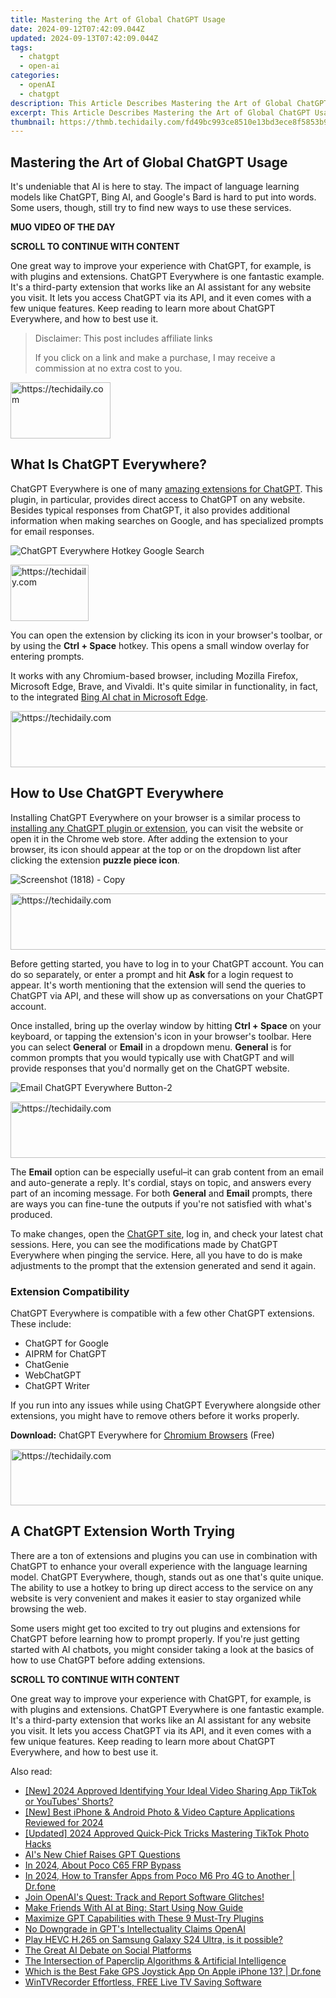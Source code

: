 ```yaml
---
title: Mastering the Art of Global ChatGPT Usage
date: 2024-09-12T07:42:09.044Z
updated: 2024-09-13T07:42:09.044Z
tags:
  - chatgpt
  - open-ai
categories:
  - openAI
  - chatgpt
description: This Article Describes Mastering the Art of Global ChatGPT Usage
excerpt: This Article Describes Mastering the Art of Global ChatGPT Usage
thumbnail: https://thmb.techidaily.com/fd49bc993ce8510e13bd3ece8f5853b9890f1d550e51d2b3c30dcfc01a7a61b2.jpg
---
```


## Mastering the Art of Global ChatGPT Usage

 It's undeniable that AI is here to stay. The impact of language learning models like ChatGPT, Bing AI, and Google's Bard is hard to put into words. Some users, though, still try to find new ways to use these services.

**MUO VIDEO OF THE DAY**

**SCROLL TO CONTINUE WITH CONTENT**

 One great way to improve your experience with ChatGPT, for example, is with plugins and extensions. ChatGPT Everywhere is one fantastic example. It's a third-party extension that works like an AI assistant for any website you visit. It lets you access ChatGPT via its API, and it even comes with a few unique features. Keep reading to learn more about ChatGPT Everywhere, and how to best use it.

>  Disclaimer: This post includes affiliate links
>
>  If you click on a link and make a purchase, I may receive a commission at no extra cost to you.
>

<!-- affiliate ads begin -->
<a href="https://aligracehair.sjv.io/c/5597632/2115912/19272" target="_top" id="2115912">
  <img src="//a.impactradius-go.com/display-ad/19272-2115912" border="0" alt="https://techidaily.com" width="160" height="90"/>
</a>
<img height="0" width="0" src="https://aligracehair.sjv.io/i/5597632/2115912/19272" style="position:absolute;visibility:hidden;" border="0" />
<!-- affiliate ads end -->

## What Is ChatGPT Everywhere?

 ChatGPT Everywhere is one of many [amazing extensions for ChatGPT](https://www.makeuseof.com/chatgpt-chrome-extensions-better-ai-prompts-answers-in-browsers/). This plugin, in particular, provides direct access to ChatGPT on any website. Besides typical responses from ChatGPT, it also provides additional information when making searches on Google, and has specialized prompts for email responses.

![ChatGPT Everywhere Hotkey Google Search](https://static1.makeuseofimages.com/wordpress/wp-content/uploads/2023/05/chatgpt-everywhere-hotkey-google-search.jpg)

<!-- affiliate ads begin -->
<a href="https://aligracehair.sjv.io/c/5597632/2115941/19272" target="_top" id="2115941">
  <img src="//a.impactradius-go.com/display-ad/19272-2115941" border="0" alt="https://techidaily.com" width="125" height="90"/>
</a>
<img height="0" width="0" src="https://aligracehair.sjv.io/i/5597632/2115941/19272" style="position:absolute;visibility:hidden;" border="0" />
<!-- affiliate ads end -->

 You can open the extension by clicking its icon in your browser's toolbar, or by using the **Ctrl + Space** hotkey. This opens a small window overlay for entering prompts.

 It works with any Chromium-based browser, including Mozilla Firefox, Microsoft Edge, Brave, and Vivaldi. It's quite similar in functionality, in fact, to the integrated [Bing AI chat in Microsoft Edge](https://www.makeuseof.com/use-edge-bing-ai-sidebar/).

<!-- affiliate ads begin -->
<a href="https://aidotcom.pxf.io/c/5597632/2129043/19576" target="_top" id="2129043">
  <img src="//a.impactradius-go.com/display-ad/19576-2129043" border="0" alt="https://techidaily.com" width="728" height="90"/>
</a>
<img height="0" width="0" src="https://aidotcom.pxf.io/i/5597632/2129043/19576" style="position:absolute;visibility:hidden;" border="0" />
<!-- affiliate ads end -->

## How to Use ChatGPT Everywhere

 Installing ChatGPT Everywhere on your browser is a similar process to [installing any ChatGPT plugin or extension](https://www.makeuseof.com/how-install-and-use-chatgpt-plugins/), you can visit the website or open it in the Chrome web store. After adding the extension to your browser, its icon should appear at the top or on the dropdown list after clicking the extension **puzzle piece icon**.

![Screenshot (1818) - Copy](https://static1.makeuseofimages.com/wordpress/wp-content/uploads/2023/05/screenshot-1818-copy.jpg)

<!-- affiliate ads begin -->
<a href="https://aligracehair.sjv.io/c/5597632/2135419/19272" target="_top" id="2135419">
  <img src="//a.impactradius-go.com/display-ad/19272-2135419" border="0" alt="https://techidaily.com" width="728" height="90"/>
</a>
<img height="0" width="0" src="https://aligracehair.sjv.io/i/5597632/2135419/19272" style="position:absolute;visibility:hidden;" border="0" />
<!-- affiliate ads end -->

 Before getting started, you have to log in to your ChatGPT account. You can do so separately, or enter a prompt and hit **Ask** for a login request to appear. It's worth mentioning that the extension will send the queries to ChatGPT via API, and these will show up as conversations on your ChatGPT account.

 Once installed, bring up the overlay window by hitting **Ctrl + Space** on your keyboard, or tapping the extension's icon in your browser's toolbar. Here you can select **General** or **Email** in a dropdown menu. **General** is for common prompts that you would typically use with ChatGPT and will provide responses that you'd normally get on the ChatGPT website.

![Email ChatGPT Everywhere Button-2](https://static1.makeuseofimages.com/wordpress/wp-content/uploads/2023/05/email-chatgpt-everywhere-button-2.jpg)

<!-- affiliate ads begin -->
<a href="https://bluettiit.sjv.io/c/5597632/2114265/17093" target="_top" id="2114265">
  <img src="//a.impactradius-go.com/display-ad/17093-2114265" border="0" alt="https://techidaily.com" width="728" height="90"/>
</a>
<img height="0" width="0" src="https://bluettiit.sjv.io/i/5597632/2114265/17093" style="position:absolute;visibility:hidden;" border="0" />
<!-- affiliate ads end -->

 The **Email** option can be especially useful–it can grab content from an email and auto-generate a reply. It's cordial, stays on topic, and answers every part of an incoming message. For both **General** and **Email** prompts, there are ways you can fine-tune the outputs if you're not satisfied with what's produced.

 To make changes, open the [ChatGPT site](https://chat.openai.com/chat), log in, and check your latest chat sessions. Here, you can see the modifications made by ChatGPT Everywhere when pinging the service. Here, all you have to do is make adjustments to the prompt that the extension generated and send it again.

### Extension Compatibility

 ChatGPT Everywhere is compatible with a few other ChatGPT extensions. These include:

* ChatGPT for Google
* AIPRM for ChatGPT
* ChatGenie
* WebChatGPT
* ChatGPT Writer

 If you run into any issues while using ChatGPT Everywhere alongside other extensions, you might have to remove others before it works properly.

**Download:** ChatGPT Everywhere for [Chromium Browsers](https://chrome.google.com/webstore/detail/chatgpt-everywhere-gmail/jcpijhoapodijpdpnbpgjjmjlipbcmmp) (Free)

<!-- affiliate ads begin -->
<a href="https://unicoeye.pxf.io/c/5597632/2134234/18498" target="_top" id="2134234">
  <img src="//a.impactradius-go.com/display-ad/18498-2134234" border="0" alt="https://techidaily.com" width="728" height="90"/>
</a>
<img height="0" width="0" src="https://unicoeye.pxf.io/i/5597632/2134234/18498" style="position:absolute;visibility:hidden;" border="0" />
<!-- affiliate ads end -->

## A ChatGPT Extension Worth Trying

 There are a ton of extensions and plugins you can use in combination with ChatGPT to enhance your overall experience with the language learning model. ChatGPT Everywhere, though, stands out as one that's quite unique. The ability to use a hotkey to bring up direct access to the service on any website is very convenient and makes it easier to stay organized while browsing the web.

 Some users might get too excited to try out plugins and extensions for ChatGPT before learning how to prompt properly. If you're just getting started with AI chatbots, you might consider taking a look at the basics of how to use ChatGPT before adding extensions.

**SCROLL TO CONTINUE WITH CONTENT**

 One great way to improve your experience with ChatGPT, for example, is with plugins and extensions. ChatGPT Everywhere is one fantastic example. It's a third-party extension that works like an AI assistant for any website you visit. It lets you access ChatGPT via its API, and it even comes with a few unique features. Keep reading to learn more about ChatGPT Everywhere, and how to best use it.

<ins class="adsbygoogle"
     style="display:block"
     data-ad-format="autorelaxed"
     data-ad-client="ca-pub-7571918770474297"
     data-ad-slot="1223367746"></ins>

<ins class="adsbygoogle"
     style="display:block"
     data-ad-client="ca-pub-7571918770474297"
     data-ad-slot="8358498916"
     data-ad-format="auto"
     data-full-width-responsive="true"></ins>

<span class="atpl-alsoreadstyle">Also read:</span>
<div><ul>
<li><a href="https://youtube-docs.techidaily.com/024-approved-identifying-your-ideal-video-sharing-app-tiktok-or-youtubes-shorts/"><u>[New] 2024 Approved Identifying Your Ideal Video Sharing App TikTok or YouTubes' Shorts?</u></a></li>
<li><a href="https://facebook-record-videos.techidaily.com/new-best-iphone-and-android-photo-and-video-capture-applications-reviewed-for-2024/"><u>[New] Best iPhone & Android Photo & Video Capture Applications Reviewed for 2024</u></a></li>
<li><a href="https://tiktok-clips.techidaily.com/updated-2024-approved-quick-pick-tricks-mastering-tiktok-photo-hacks/"><u>[Updated] 2024 Approved Quick-Pick Tricks Mastering TikTok Photo Hacks</u></a></li>
<li><a href="https://tech-savvy.techidaily.com/ais-new-chief-raises-gpt-questions/"><u>AI's New Chief Raises GPT Questions</u></a></li>
<li><a href="https://android-frp.techidaily.com/in-2024-about-poco-c65-frp-bypass-by-drfone-android/"><u>In 2024, About Poco C65 FRP Bypass</u></a></li>
<li><a href="https://android-transfer.techidaily.com/in-2024-how-to-transfer-apps-from-poco-m6-pro-4g-to-another-drfone-by-drfone-transfer-from-android-transfer-from-android/"><u>In 2024, How to Transfer Apps from Poco M6 Pro 4G to Another | Dr.fone</u></a></li>
<li><a href="https://tech-savvy.techidaily.com/join-openais-quest-track-and-report-software-glitches/"><u>Join OpenAI's Quest: Track and Report Software Glitches!</u></a></li>
<li><a href="https://tech-savvy.techidaily.com/make-friends-with-ai-at-bing-start-using-now-guide/"><u>Make Friends With AI at Bing: Start Using Now Guide</u></a></li>
<li><a href="https://tech-savvy.techidaily.com/maximize-gpt-capabilities-with-these-9-must-try-plugins/"><u>Maximize GPT Capabilities with These 9 Must-Try Plugins</u></a></li>
<li><a href="https://tech-savvy.techidaily.com/no-downgrade-in-gpts-intellectuality-claims-openai/"><u>No Downgrade in GPT's Intellectuality Claims OpenAI</u></a></li>
<li><a href="https://review-topics.techidaily.com/play-hevc-h265-on-samsung-galaxy-s24-ultra-is-it-possible-by-aiseesoft-video-converter-play-hevc-video-on-android/"><u>Play HEVC H.265 on Samsung Galaxy S24 Ultra, is it possible?</u></a></li>
<li><a href="https://tech-savvy.techidaily.com/the-great-ai-debate-on-social-platforms/"><u>The Great AI Debate on Social Platforms</u></a></li>
<li><a href="https://tech-savvy.techidaily.com/the-intersection-of-paperclip-algorithms-and-artificial-intelligence/"><u>The Intersection of Paperclip Algorithms & Artificial Intelligence</u></a></li>
<li><a href="https://fake-location.techidaily.com/which-is-the-best-fake-gps-joystick-app-on-apple-iphone-13-drfone-by-drfone-virtual-ios/"><u>Which is the Best Fake GPS Joystick App On Apple iPhone 13? | Dr.fone</u></a></li>
<li><a href="https://video-capture.techidaily.com/wintvrecorder-effortless-free-live-tv-saving-software/"><u>WinTVRecorder Effortless, FREE Live TV Saving Software</u></a></li>
</ul></div>

